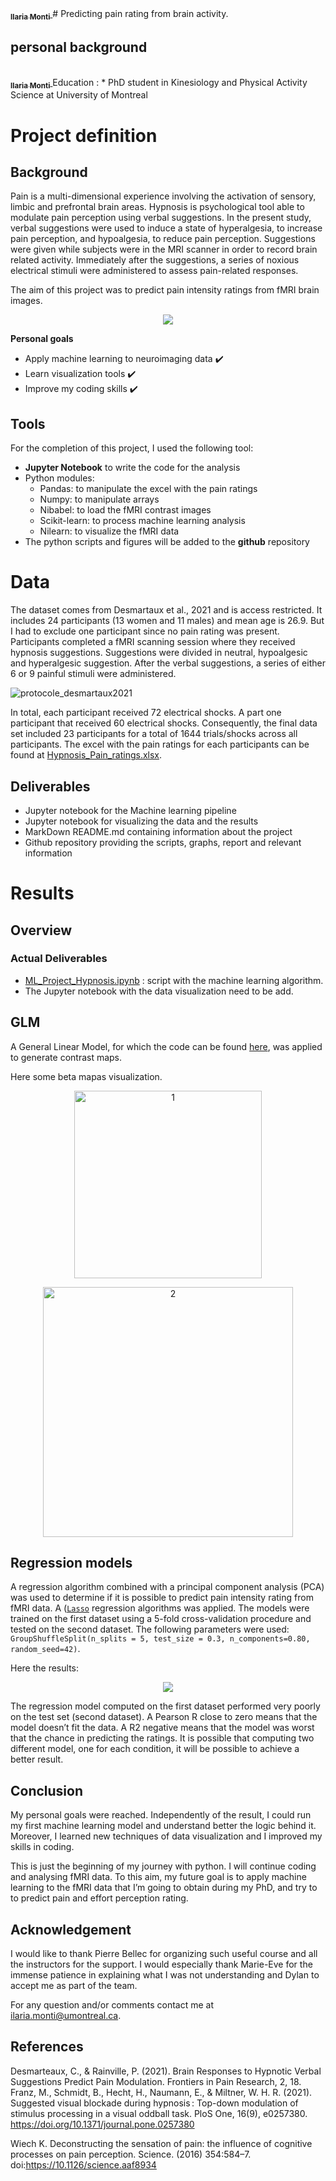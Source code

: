 <a href="https://github.com/ilariam9">
	<img src0="https://avatars.githubusercontent.com/u/95041197?s=400&u=97f6a4ba30c2c19673cad9d04e88e65242417cbf&v=4" "width="100px;" alt=""/>
	<br /><sub><b>Ilaria Monti</b></sub>
</a>
# Predicting pain rating from brain activity.

## personal background
<a href="https://github.com/ilariam9">
   <br /><sub><b>Ilaria Monti</b></sub>
</a>
Education :
  * PhD student in Kinesiology and Physical Activity Science at University of Montreal

# Project definition

## Background

Pain is a multi-dimensional experience involving the activation of sensory, limbic and prefrontal brain areas. Hypnosis is psychological tool able to modulate pain perception using verbal suggestions. In the present study, verbal suggestions were used to induce a state of hyperalgesia, to increase pain perception, and hypoalgesia, to reduce pain perception. Suggestions were given while subjects were in the MRI scanner in order to record brain related activity. Immediately after the suggestions, a series of noxious electrical stimuli were administered to assess pain-related responses.


The aim of this project was to predict pain intensity ratings from fMRI brain images.
<p align="center">
<img src="https://github.com/brainhack-school2022/monti_project/blob/main/Machine%20Learning.JPG">
</p>				     


**Personal goals**
* Apply machine learning to neuroimaging data :heavy_check_mark:
* Learn visualization tools :heavy_check_mark:
* Improve my coding skills :heavy_check_mark:

## Tools

For the completion of this project, I used the following tool: 
* **Jupyter Notebook** to write the code for the analysis
* Python modules: 
   * Pandas: to manipulate the excel with the pain ratings
   * Numpy: to manipulate arrays
   * Nibabel: to load the fMRI contrast images 
   * Scikit-learn: to process machine learning analysis
   * Nilearn: to visualize the fMRI data
* The python scripts and figures will be added to the **github** repository

# Data

The dataset comes from Desmartaux et al., 2021 and is access restricted. It includes 24 participants (13 women and 11 males) and mean age is 26.9. But I had to exclude one participant since no pain rating was present. Participants
completed a fMRI scanning session where they received hypnosis suggestions. Suggestions were divided in neutral, hypoalgesic and hyperalgesic suggestion.
After the verbal suggestions, a series of either 6 or 9 painful stimuli were administered.


![protocole_desmartaux2021](protocole_desmartaux2021.png)	
				     
In total, each participant received 72 electrical shocks. A part one participant that received 60 electrical shocks. 
Consequently, the final data set included 23 participants for a total of 1644 trials/shocks across all participants.
The excel with the pain ratings for each participants can be found at [Hypnosis_Pain_ratings.xlsx](https://github.com/brainhack-school2022/monti_project/blob/main/Hypnosis_Pain_ratings.xlsx). 

## Deliverables

* Jupyter notebook for the Machine learning pipeline
* Jupyter notebook for visualizing the data and the results
* MarkDown README.md containing information about the project
* Github repository providing the scripts, graphs, report and relevant information


# Results
## Overview

### Actual Deliverables
* [ML_Project_Hypnosis.ipynb](https://github.com/brainhack-school2022/monti_project/blob/main/ML_Project_Hypnosis.ipynb) : script with the machine learning algorithm. 
* The Jupyter notebook with the data visualization need to be add.

## GLM
 
A General Linear Model, for which the code can be found [here](https://github.com/dylansutterlin/decoding_pain_experience), was applied to generate contrast maps.

Here some beta mapas visualization.
				     
<p align="center">
<img src="https://github.com/brainhack-school2022/monti_project/blob/main/3D%20plot%20beta%20maps.JPG" alt="1" width="300px"/>
</p>

<p align="center">
<img src="https://github.com/brainhack-school2022/monti_project/blob/main/2D%20plot%20beta%20maps.JPG" alt="2" width="400px"/>
</p>

## Regression models

A regression algorithm combined with a principal component analysis (PCA) was used to determine if it is possible to predict pain intensity rating from fMRI data. A ([`Lasso`](https://scikit-learn.org/stable/modules/generated/sklearn.linear_model.Lasso.html) regression algorithms was applied. The models were trained on the first dataset using a 5-fold cross-validation procedure and tested on the second dataset. The following parameters were used: `GroupShuffleSplit(n_splits = 5, test_size = 0.3, n_components=0.80, random_seed=42)`.

Here the results:
<p align="center">
<img src="https://github.com/brainhack-school2022/monti_project/blob/main/Result_ML.JPG">									
</p>
The regression model computed on the first dataset performed very poorly on the test set (second dataset). A Pearson R close to zero means that the model doesn’t fit the data. A R2 negative means that the model was worst that the chance in predicting the ratings. It is possible that computing two different model, one for each condition, it will be possible to achieve a better result. 


## Conclusion

My personal goals were reached. Independently of the result, I could run my first machine learning model and understand better the logic behind it. Moreover, I learned new techniques of data visualization and I improved my skills in coding. 

This is just the beginning of my journey with python. I will continue coding and analysing fMRI data. To this aim, my future goal is to apply machine learning to the fMRI data that I’m going to obtain during my PhD, and try to to predict pain and effort perception rating. 


## Acknowledgement

I would like to thank Pierre Bellec for organizing such useful course and all the instructors for the support. I would especially thank Marie-Eve for the immense patience in explaining what I was not understanding and Dylan to accept me as part of the team.  


For any question and/or comments contact me at ilaria.monti@umontreal.ca.

## References

Desmarteaux, C., & Rainville, P. (2021). Brain Responses to Hypnotic Verbal Suggestions Predict Pain Modulation. Frontiers in Pain Research, 2, 18.
Franz, M., Schmidt, B., Hecht, H., Naumann, E., & Miltner, W. H. R. (2021). Suggested visual blockade during hypnosis : Top-down modulation of stimulus processing in a visual oddball task. PloS One, 16(9), e0257380. https://doi.org/10.1371/journal.pone.0257380

Wiech K. Deconstructing the sensation of pain: the influence of cognitive processes on pain perception. Science. (2016) 354:584–7. doi:https://10.1126/science.aaf8934
